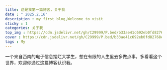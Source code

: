 ```yaml
---
title: 这是我第一篇博客，关于我
date : " 2025.2.16"
description : my first blog,Welcome to visit
sticky : 1
categories: 关于我
top_img : https://cdn.jsdelivr.net/gh/C29999/P.bed/b33ae41c692eb0fd82768eb39d284c1f.png
cover : https://cdn.jsdelivr.net/gh/C29999/P.bed/b33ae41c692eb0fd82768eb39d284c1f.png
tags : My
---
```


一个来自西南的电子信息摆烂大学生，想在有限的人生里去多做点事，多看看这个世界，欢迎你通过这篇博客认识我。
